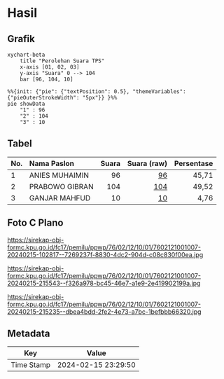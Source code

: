 # Hasil

## Grafik

```mermaid
xychart-beta
    title "Perolehan Suara TPS"
    x-axis [01, 02, 03]
    y-axis "Suara" 0 --> 104
    bar [96, 104, 10]
```

```mermaid
%%{init: {"pie": {"textPosition": 0.5}, "themeVariables": {"pieOuterStrokeWidth": "5px"}} }%%
pie showData
    "1" : 96
    "2" : 104
    "3" : 10
```

## Tabel

| No. | Nama Paslon    | Suara | Suara (raw) | Persentase |
|:--- |:-------------- | -----:| -----------:| ----------:|
| 1   | ANIES MUHAIMIN | 96    | [96][p-1]   | 45,71      |
| 2   | PRABOWO GIBRAN | 104   | [104][p-2]  | 49,52      |
| 3   | GANJAR MAHFUD  | 10    | [10][p-3]   | 4,76       |


[p-1]: https://github.com/gigit-pemilu/pemilu-2024-76-sulawesi-barat/blob/main/pilpres/hitung-suara/sub/76-sulawesi-barat/sub/02-mamuju/sub/12-simboro/sub/1001-simboro/sub/007-tps/sub/paslon-1.txt
[p-2]: https://github.com/gigit-pemilu/pemilu-2024-76-sulawesi-barat/blob/main/pilpres/hitung-suara/sub/76-sulawesi-barat/sub/02-mamuju/sub/12-simboro/sub/1001-simboro/sub/007-tps/sub/paslon-2.txt
[p-3]: https://github.com/gigit-pemilu/pemilu-2024-76-sulawesi-barat/blob/main/pilpres/hitung-suara/sub/76-sulawesi-barat/sub/02-mamuju/sub/12-simboro/sub/1001-simboro/sub/007-tps/sub/paslon-3.txt

## Foto C Plano

https://sirekap-obj-formc.kpu.go.id/fc17/pemilu/ppwp/76/02/12/10/01/7602121001007-20240215-102817--7269237f-8830-4dc2-904d-c08c830f00ea.jpg

https://sirekap-obj-formc.kpu.go.id/fc17/pemilu/ppwp/76/02/12/10/01/7602121001007-20240215-215543--f326a978-bc45-46e7-a1e9-2e419902199a.jpg

https://sirekap-obj-formc.kpu.go.id/fc17/pemilu/ppwp/76/02/12/10/01/7602121001007-20240215-215235--dbea4bdd-2fe2-4e73-a7bc-1befbbb66320.jpg


## Metadata

| Key        | Value               |
| ---------- | ------------------- |
| Time Stamp | 2024-02-15 23:29:50 |



